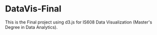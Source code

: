 # DataVis-Final

This is the Final project using d3.js for IS608 Data Visualization (Master's Degree in Data Analytics).
